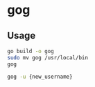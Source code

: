 # gog

## Usage

```sh
go build -o gog
sudo mv gog /usr/local/bin
gog
```

```sh
gog -u {new_username}
```
